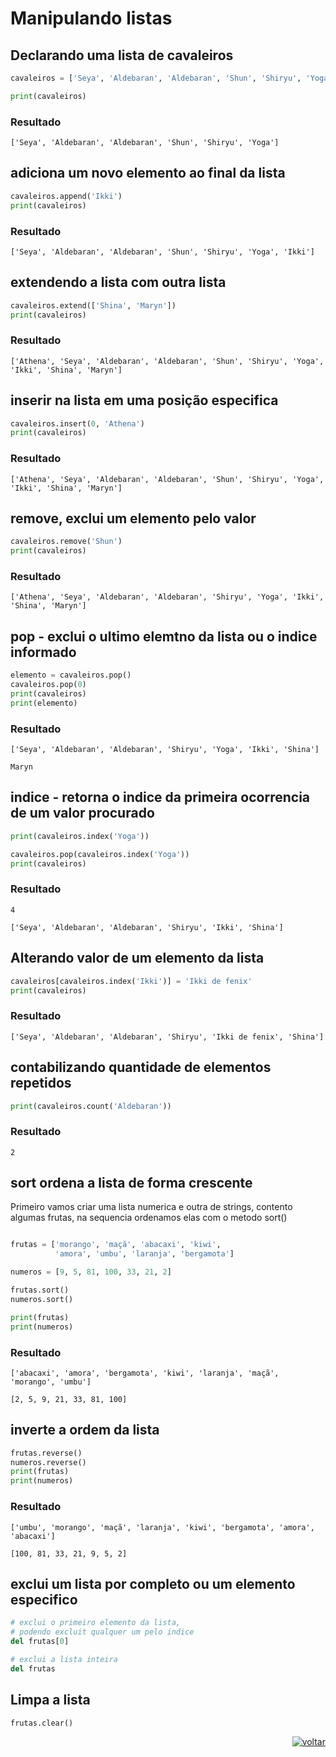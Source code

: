 # Manipulando listas

## Declarando uma lista de cavaleiros
```python
cavaleiros = ['Seya', 'Aldebaran', 'Aldebaran', 'Shun', 'Shiryu', 'Yoga']

print(cavaleiros)
```
### Resultado
`['Seya', 'Aldebaran', 'Aldebaran', 'Shun', 'Shiryu', 'Yoga']`

## adiciona um novo elemento ao final da lista

```python
cavaleiros.append('Ikki')
print(cavaleiros)
```
### Resultado
`['Seya', 'Aldebaran', 'Aldebaran', 'Shun', 'Shiryu', 'Yoga', 'Ikki']`

## extendendo a lista com outra lista

```python
cavaleiros.extend(['Shina', 'Maryn'])
print(cavaleiros)
```
### Resultado
`['Athena', 'Seya', 'Aldebaran', 'Aldebaran', 'Shun', 'Shiryu', 'Yoga', 'Ikki', 'Shina', 'Maryn']`

 ## inserir na lista em uma posição especifica
 
 ```python
cavaleiros.insert(0, 'Athena')
print(cavaleiros)
``` 
### Resultado
`['Athena', 'Seya', 'Aldebaran', 'Aldebaran', 'Shun', 'Shiryu', 'Yoga', 'Ikki', 'Shina', 'Maryn']`

## remove, exclui um elemento pelo valor 

```python
cavaleiros.remove('Shun')
print(cavaleiros)
``` 
### Resultado
`['Athena', 'Seya', 'Aldebaran', 'Aldebaran', 'Shiryu', 'Yoga', 'Ikki', 'Shina', 'Maryn']`

## pop - exclui o ultimo elemtno da lista ou o indice informado 

```python
elemento = cavaleiros.pop()
cavaleiros.pop(0)
print(cavaleiros)
print(elemento)
``` 
### Resultado
```
['Seya', 'Aldebaran', 'Aldebaran', 'Shiryu', 'Yoga', 'Ikki', 'Shina']

Maryn
```

## indice - retorna o indice da primeira ocorrencia de um valor procurado 

```python
print(cavaleiros.index('Yoga'))

cavaleiros.pop(cavaleiros.index('Yoga'))
print(cavaleiros)
``` 
### Resultado
```
4

['Seya', 'Aldebaran', 'Aldebaran', 'Shiryu', 'Ikki', 'Shina']
```

## Alterando valor de um elemento da lista 

```python
cavaleiros[cavaleiros.index('Ikki')] = 'Ikki de fenix'
print(cavaleiros)
```
### Resultado
`['Seya', 'Aldebaran', 'Aldebaran', 'Shiryu', 'Ikki de fenix', 'Shina']`

## contabilizando quantidade de elementos repetidos 

```python
print(cavaleiros.count('Aldebaran'))
```
### Resultado
`2`

## sort ordena a lista de forma crescente 

Primeiro vamos criar uma lista numerica e outra de strings, contento algumas frutas, na sequencia ordenamos elas com o metodo sort()

```python

frutas = ['morango', 'maçã', 'abacaxi', 'kiwi',
          'amora', 'umbu', 'laranja', 'bergamota']

numeros = [9, 5, 81, 100, 33, 21, 2]

frutas.sort()
numeros.sort()

print(frutas)
print(numeros)
```
### Resultado
```
['abacaxi', 'amora', 'bergamota', 'kiwi', 'laranja', 'maçã', 'morango', 'umbu']

[2, 5, 9, 21, 33, 81, 100]
```

## inverte a ordem da lista

```python
frutas.reverse()
numeros.reverse()
print(frutas)
print(numeros)
```
### Resultado
```
['umbu', 'morango', 'maçã', 'laranja', 'kiwi', 'bergamota', 'amora', 'abacaxi']

[100, 81, 33, 21, 9, 5, 2]
```

## exclui um lista por completo ou um elemento especifico

```python
# exclui o primeiro elemento da lista, 
# podendo excluit qualquer um pelo indice
del frutas[0]

# exclui a lista inteira
del frutas
```

## Limpa a lista

 ```python
frutas.clear()
```


<div style="text-align: right">

[![voltar](../imagens/icons8-voltar-50.png)](./python.md)

</div>